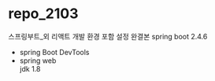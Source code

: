 # repo_2103
스프링부트_외 리액트 개발 환경 포함 설정 완결본
spring boot 2.4.6
- spring Boot DevTools
- spring web
<br>jdk 1.8</br>
